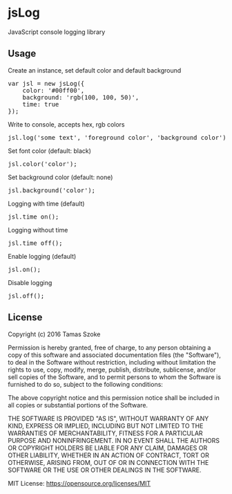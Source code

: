 # jsLog
JavaScript console logging library

<h2>Usage</h2>

Create an instance, set default color and default background

<pre>var jsl = new jsLog({
	color: '#00ff00',
	background: 'rgb(100, 100, 50)',
	time: true
});</pre>
	
Write to console, accepts hex, rgb colors<br/>
<pre>jsl.log('some text', 'foreground color', 'background color');</pre>

Set font color (default: black)
<pre>jsl.color('color');</pre>

Set background color (default: none)
<pre>jsl.background('color');</pre>

Logging with time (default)
<pre>jsl.time_on();</pre>

Logging without time
<pre>jsl.time_off();</pre>

Enable logging (default)
<pre>jsl.on();</pre>

Disable logging
<pre>jsl.off();</pre>

<h2>License</h2>

Copyright (c) 2016 Tamas Szoke

Permission is hereby granted, free of charge, to any person obtaining a copy of this software and associated documentation files (the "Software"), to deal in the Software without restriction, including without limitation the rights to use, copy, modify, merge, publish, distribute, sublicense, and/or sell copies of the Software, and to permit persons to whom the Software is furnished to do so, subject to the following conditions:

The above copyright notice and this permission notice shall be included in all copies or substantial portions of the Software.

THE SOFTWARE IS PROVIDED "AS IS", WITHOUT WARRANTY OF ANY KIND, EXPRESS OR IMPLIED, INCLUDING BUT NOT LIMITED TO THE WARRANTIES OF MERCHANTABILITY, FITNESS FOR A PARTICULAR PURPOSE AND NONINFRINGEMENT. IN NO EVENT SHALL THE AUTHORS OR COPYRIGHT HOLDERS BE LIABLE FOR ANY CLAIM, DAMAGES OR OTHER LIABILITY, WHETHER IN AN ACTION OF CONTRACT, TORT OR OTHERWISE, ARISING FROM, OUT OF OR IN CONNECTION WITH THE SOFTWARE OR THE USE OR OTHER DEALINGS IN THE SOFTWARE.

MIT License: https://opensource.org/licenses/MIT
